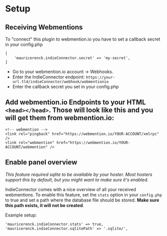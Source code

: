 # Setup

## Receiving Webmentions

To "connect" this plugin to webmention.io you have to set a callback secret in your config.php

```
[
    'mauricerenck.indieConnector.secret' => 'my-secret',
]
```

- Go to your webmention.io account -> Webhooks.
- Enter the IndieConnector endpoint: `https://your-url.tld/indieConnector/webhook/webmentionio`
- Enter the callback secret you set in your config.php

## Add webmention.io Endpoints to your HTML `<head></head>`. Those will look like this and you will get them from webmention.io:

```
<!-- webmention -->
<link rel="pingback" href="https://webmention.io/YOUR-ACCOUNT/xmlrpc" />
<link rel="webmention" href="https://webmention.io/YOUR-ACCOUNT/webmention" />
```

## Enable panel overview

*This feature required sqlite to be available by your hoster. Most hosters support this by default, but you might want to make sure it's enabled.*

IndieConnector comes with a nice overview of all your received webmentions. To enable this feature, set the `stats` option in your `config.php` to true and set a path where the database file should be stored. **Make sure this path exists, it will not be created**.

Example setup:
```
'mauricerenck.indieConnector.stats' => true,
'mauricerenck.indieConnector.sqlitePath' => '.sqlite/',
```
